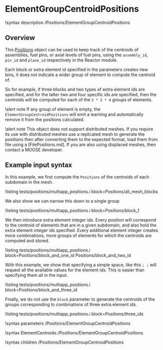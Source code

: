 # ElementGroupCentroidPositions

!syntax description /Positions/ElementGroupCentroidPositions

## Overview

This [Positions](syntax/Positions/index.md) object can be used to keep track of the centroids of 
assemblies, fuel pins, or axial levels of fuel pins, using the `assembly_id`, `pin_id` and `plane_id`
respectively in the Reactor module.

Each block or extra element id specified in the parameters creates new
bins, it does not indicate a wider group of element to compute the centroid of.

So for example, if three blocks and two types of extra element ids are specified,
and for the latter two and four specific ids are specified, then the centroids will be computed for
each of the `3 * 2 * 4` groups of elements.

!alert note
If any group of element is empty, the `ElementGroupCentroidPositions` will emit a warning
and automatically remove it from the positions calculated.

!alert note
This object does not support distributed meshes. If you require its use with distributed meshes
use a replicated mesh to generate the positions then after converting them to the expected format,
load them from file using a [FilePositions.md].
If you are also using displaced meshes, then contact a MOOSE developer.

## Example input syntax

In this example, we first compute the `Positions` of the centroids of each subdomain in the mesh.

!listing tests/positions/multiapp_positions.i block=Positions/all_mesh_blocks

We also show we can narrow this down to a single group

!listing tests/positions/multiapp_positions.i block=Positions/block_1

We then introduce extra element integer ids. Every position will correspond to the centroid of
elements that are in a given subdomain, and also hold the extra element integer ids specified.
Every additional element integer creates more combinations, more groups of elements for which the
centroids are computed and stored.

!listing tests/positions/multiapp_positions.i block=Positions/block_and_one_id Positions/block_and_two_id

With this example, we show that specifying a simple space, like this `; ;` will request all
the available values for the element ids. This is easier than specifying them all in the input.

!listing tests/positions/multiapp_positions.i block=Positions/block_and_three_id

Finally, we do not use the `block` parameter to generate the centroids of the groups
corresponding to combinations of three extra element ids.

!listing tests/positions/multiapp_positions.i block=Positions/three_ids

!syntax parameters /Positions/ElementGroupCentroidPositions

!syntax ElementCentroids /Positions/ElementGroupCentroidPositions

!syntax children /Positions/ElementGroupCentroidPositions
